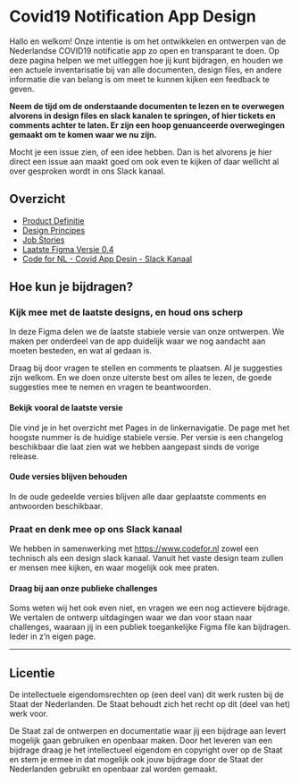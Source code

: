 # Covid19 Notification App Design

Hallo en welkom! Onze intentie is om het ontwikkelen en ontwerpen van de Nederlandse COVID19 notificatie app zo open en transparant te doen. Op deze pagina helpen we met uitleggen hoe jij kunt bijdragen, en houden we een actuele inventarisatie bij van alle documenten, design files, en andere informatie die van belang is om meet te kunnen kijken een feedback te geven.

**Neem de tijd om de onderstaande documenten te lezen en te overwegen alvorens in design files en slack kanalen te springen, of hier tickets en comments achter te laten. Er zijn een hoop genuanceerde overwegingen gemaakt om te komen waar we nu zijn.**

Mocht je een issue zien, of een idee hebben. Dan is het alvorens je hier direct een issue aan maakt goed om ook even te kijken of daar wellicht al over gesproken wordt in ons Slack kanaal.

## Overzicht
* [Product Definitie](https://github.com/minvws/nl-covid19-notification-app-design/blob/master/produkt-definitie.md)
* [Design Principes](https://github.com/minvws/nl-covid19-notification-app-design/blob/master/design-principes.md)
* [Job Stories](https://github.com/minvws/nl-covid19-notification-app-design/blob/master/job-stories.md)
* [Laatste Figma Versie 0.4]()
* [Code for NL - Covid App Desin - Slack Kanaal]()

## Hoe kun je bijdragen?

### Kijk mee met de laatste designs, en houd ons scherp
In deze Figma delen we de laatste stabiele versie van onze ontwerpen. We maken per onderdeel van de app duidelijk waar we nog aandacht aan moeten besteden, en wat al gedaan is.

Draag bij door vragen te stellen en comments te plaatsen. Al je suggesties zijn welkom. En we doen onze uiterste best om alles te lezen, de goede suggesties mee te nemen en vragen te beantwoorden.

#### Bekijk vooral de laatste versie
Die vind je in het overzicht met Pages in de linkernavigatie. De page met het hoogste nummer is de huidige stabiele versie. Per versie is een changelog beschikbaar die laat zien wat we hebben aangepast sinds de vorige release.

#### Oude versies blijven behouden
In de oude gedeelde versies blijven alle daar geplaatste comments en antwoorden beschikbaar.

### Praat en denk mee op ons Slack kanaal
We hebben in samenwerking met https://www.codefor.nl zowel een technisch als een design slack kanaal. Vanuit het vaste design team zullen er mensen mee kijken, en waar mogelijk ook mee praten.

#### Draag bij aan onze publieke challenges
Soms weten wij het ook even niet, en vragen we een nog actievere bijdrage. We vertalen de ontwerp uitdagingen waar we dan voor staan naar challenges, waaraan jij in een publiek toegankelijke Figma file kan bijdragen. Ieder in z’n eigen page.

---

## Licentie

De intellectuele eigendomsrechten op (een deel van) dit werk rusten bij de Staat der Nederlanden. De Staat behoudt zich het recht op dit (deel van het) werk voor.

De Staat zal de ontwerpen en documentatie waar jij een bijdrage aan levert mogelijk gaan gebruiken en openbaar maken. Door het leveren van een bijdrage draag je het intellectueel eigendom en copyright over op de Staat en stem je ermee in dat mogelijk ook jouw bijdrage door de Staat der Nederlanden gebruikt en openbaar zal worden gemaakt.


